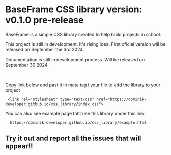 
# BaseFrame CSS library version: v0.1.0 pre-release

BaseFrame is a simple CSS library created to help build projects in school.

This project is still in development. It's rising idea. First oficial version will be released on September the 3rd 2024.

Documentation is still in development process. Will be released on September 30 2024.

<br>

Copy link below and past it in meta tag i your file to add the library to your project

     <link rel="stylesheet" type="text/css" href="https://dominik-developer.github.io/css_library/index.css"> 

You can also see example page taht use this library under this link:

      https://dominik-developer.github.io/css_library/example.html

## Try it out and report all the issues that will appear!!

